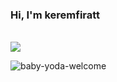 ### Hi, I'm keremfiratt 
<br/>

<img src="https://github.com/keremfiratt/keremfiratt/blob/main/baby-yoda-welcome.gif" width="auto">

<br/>

![baby-yoda-welcome](https://user-images.githubusercontent.com/112391450/187200334-bff9939c-e99e-428d-9167-5a97f6f4517b.gif)
